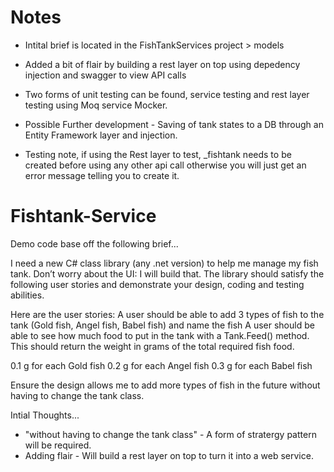 # Notes

- Intital brief is located in the FishTankServices project > models
- Added a bit of flair by building a rest layer on top using depedency injection and swagger to view API calls
- Two forms of unit testing can be found, service testing and rest layer testing using Moq service Mocker.
- Possible Further development - Saving of tank states to a DB through an Entity Framework layer and injection.

- Testing note, if using the Rest layer to test, _fishtank needs to be created before using any other api call otherwise you will just get an error message telling you to create it.


# Fishtank-Service

Demo code base off the following brief...
 
I need a new C# class library (any .net version) to help me manage my fish tank. Don’t worry about the UI: I will build that. The library should satisfy the following user stories and demonstrate your design, coding and testing abilities.
 
Here are the user stories:
                A user should be able to add 3 types of fish to the tank (Gold fish, Angel fish, Babel fish) and name the fish
                A user should be able to see how much food to put in the tank with a Tank.Feed()  method.
                                This should return the weight in grams of the total required fish food.
 
0.1   g for each Gold  fish
0.2   g for each Angel fish
0.3   g for each Babel fish
 
Ensure the design allows me to add more types of fish in the future without having to change the tank class.

Intial Thoughts...

- "without having to change the tank class" - A form of stratergy pattern will be required.
- Adding flair - Will build a rest layer on top to turn it into a web service. 



